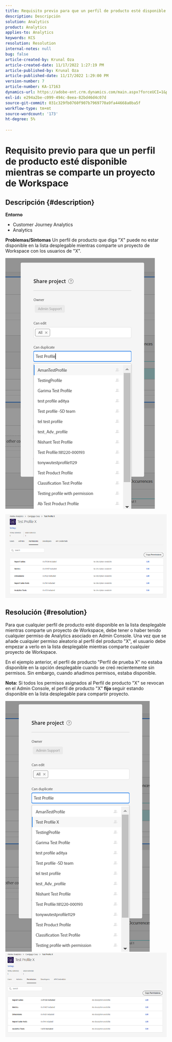 ```yaml
---
title: Requisito previo para que un perfil de producto esté disponible mientras se comparte un proyecto de Workspace
description: Descripción
solution: Analytics
product: Analytics
applies-to: Analytics
keywords: KCS
resolution: Resolution
internal-notes: null
bug: false
article-created-by: Krunal Oza
article-created-date: 11/17/2022 1:27:19 PM
article-published-by: Krunal Oza
article-published-date: 11/17/2022 1:29:00 PM
version-number: 7
article-number: KA-17163
dynamics-url: https://adobe-ent.crm.dynamics.com/main.aspx?forceUCI=1&pagetype=entityrecord&etn=knowledgearticle&id=7b352f8e-7b66-ed11-9561-6045bd006149
exl-id: e294a2be-c099-494c-8eea-82bd46d4c07d
source-git-commit: 031c329fb0760f907b7969770a9fa44668a0ba5f
workflow-type: tm+mt
source-wordcount: '173'
ht-degree: 5%

---
```


# Requisito previo para que un perfil de producto esté disponible mientras se comparte un proyecto de Workspace

## Descripción {#description}

<b>Entorno</b>
- Customer Journey Analytics
- Analytics



<b>Problemas/Síntomas</b>
Un perfil de producto que diga &quot;X&quot; puede no estar disponible en la lista desplegable mientras comparte un proyecto de Workspace con los usuarios de &quot;X&quot;.



![](assets/___7c352f8e-7b66-ed11-9561-6045bd006149___.png)

![](assets/___7e352f8e-7b66-ed11-9561-6045bd006149___.png)


## Resolución {#resolution}


Para que cualquier perfil de producto esté disponible en la lista desplegable mientras comparte un proyecto de Workspace, debe tener o haber tenido cualquier permiso de Analytics asociado en Admin Console. Una vez que se añade cualquier permiso aleatorio al perfil del producto &quot;X&quot;, el usuario debe empezar a verlo en la lista desplegable mientras comparte cualquier proyecto de Workspace.

En el ejemplo anterior, el perfil de producto &quot;Perfil de prueba X&quot; no estaba disponible en la opción desplegable cuando se creó recientemente sin permisos. Sin embargo, cuando añadimos permisos, estaba disponible.

<b>Nota:</b> Si todos los permisos asignados al Perfil de producto &quot;X&quot; se revocan en el Admin Console, el perfil de producto &quot;X&quot; <b>fijo </b>seguir estando disponible en la lista desplegable para compartir proyecto.

![](assets/30693c56-ceef-eb11-bacb-0022480a5901.png)     ![](assets/c4b23919-ceef-eb11-bacb-0022480a5901.png)
